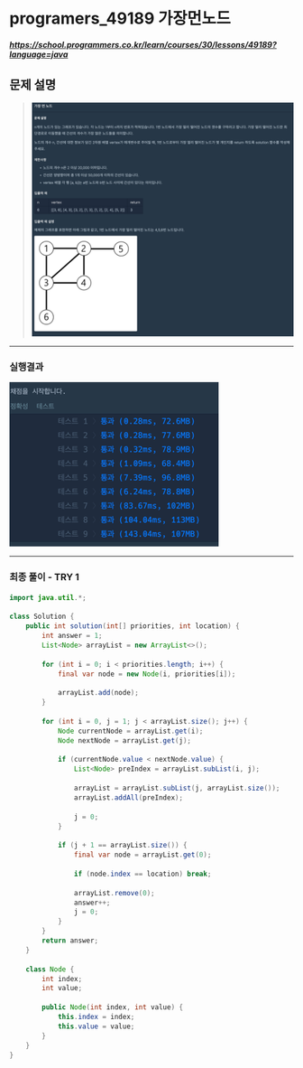 # programers_49189 가장먼노드
##### https://school.programmers.co.kr/learn/courses/30/lessons/49189?language=java

## 문제 설명
> ![img_1.png](image/49189_문제.png)

---

### 실행결과
![img.png](image/49189_성능.png)

---

### 최종 풀이 - TRY 1 

~~~java
import java.util.*;

class Solution {
    public int solution(int[] priorities, int location) {
        int answer = 1;
        List<Node> arrayList = new ArrayList<>();

        for (int i = 0; i < priorities.length; i++) {
            final var node = new Node(i, priorities[i]);

            arrayList.add(node);
        }

        for (int i = 0, j = 1; j < arrayList.size(); j++) {
            Node currentNode = arrayList.get(i);
            Node nextNode = arrayList.get(j);

            if (currentNode.value < nextNode.value) {
                List<Node> preIndex = arrayList.subList(i, j);

                arrayList = arrayList.subList(j, arrayList.size());
                arrayList.addAll(preIndex);

                j = 0;
            }

            if (j + 1 == arrayList.size()) {
                final var node = arrayList.get(0);

                if (node.index == location) break;

                arrayList.remove(0);
                answer++;
                j = 0;
            }
        }
        return answer;
    }

    class Node {
        int index;
        int value;

        public Node(int index, int value) {
            this.index = index;
            this.value = value;
        }
    }
}
~~~
